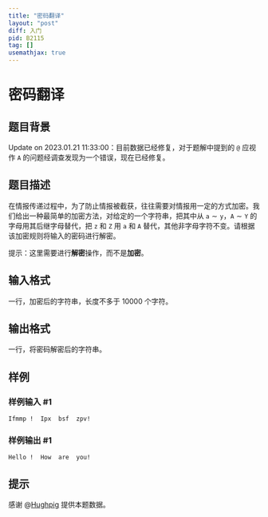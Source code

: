 ```yaml
---
title: "密码翻译"
layout: "post"
diff: 入门
pid: B2115
tag: []
usemathjax: true
---
```


# 密码翻译
## 题目背景

$\text{Update on 2023.01.21 11:33:00}$：目前数据已经修复，对于题解中提到的 `@` 应视作 `A` 的问题经调查发现为一个错误，现在已经修复。
## 题目描述

在情报传递过程中，为了防止情报被截获，往往需要对情报用一定的方式加密。我们给出一种最简单的加密方法，对给定的一个字符串，把其中从 $\texttt{a} \sim \texttt{y}$，$\texttt{A} \sim \texttt{Y}$ 的字母用其后继字母替代，把 $\texttt{z}$ 和 $\texttt{Z}$ 用 $\texttt{a}$ 和 $\texttt{A}$ 替代，其他非字母字符不变。请根据该加密规则将输入的密码进行解密。

提示：这里需要进行**解密**操作，而不是**加密**。
## 输入格式

一行，加密后的字符串，长度不多于 $10000$ 个字符。
## 输出格式

一行，将密码解密后的字符串。
## 样例

### 样例输入 #1
```
Ifmmp !  Ipx  bsf  zpv!
```
### 样例输出 #1
```
Hello !  How  are  you!
```
## 提示

感谢 @[Hughpig](https://www.luogu.com.cn/user/646208) 提供本题数据。
